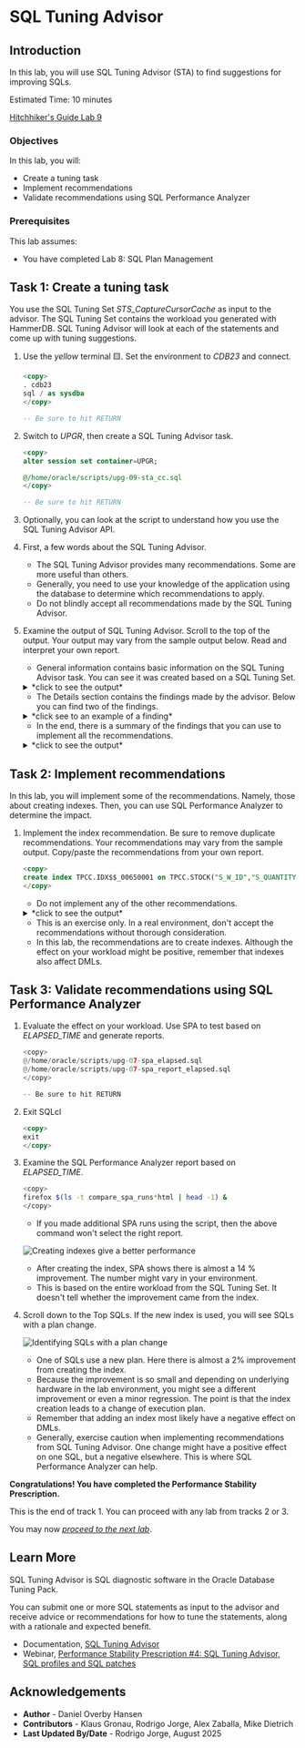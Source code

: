 # SQL Tuning Advisor

## Introduction

In this lab, you will use SQL Tuning Advisor (STA) to find suggestions for improving SQLs.

Estimated Time: 10 minutes

[Hitchhiker's Guide Lab 9](youtube:lwvdaM4v4tQ?start=4242)

### Objectives

In this lab, you will:

* Create a tuning task
* Implement recommendations
* Validate recommendations using SQL Performance Analyzer

### Prerequisites

This lab assumes:

* You have completed Lab 8: SQL Plan Management

## Task 1: Create a tuning task

You use the SQL Tuning Set *STS_CaptureCursorCache* as input to the advisor. The SQL Tuning Set contains the workload you generated with HammerDB. SQL Tuning Advisor will look at each of the statements and come up with tuning suggestions.

1. Use the *yellow* terminal 🟨. Set the environment to *CDB23* and connect.

      ``` sql
      <copy>
      . cdb23
      sql / as sysdba
      </copy>

      -- Be sure to hit RETURN
      ```

2. Switch to *UPGR*, then create a SQL Tuning Advisor task.

    ``` sql
    <copy>
    alter session set container=UPGR;

    @/home/oracle/scripts/upg-09-sta_cc.sql
    </copy>

    -- Be sure to hit RETURN
    ```

3. Optionally, you can look at the script to understand how you use the SQL Tuning Advisor API.

4. First, a few words about the SQL Tuning Advisor.

    * The SQL Tuning Advisor provides many recommendations. Some are more useful than others.
    * Generally, you need to use your knowledge of the application using the database to determine which recommendations to apply.
    * Do not blindly accept all recommendations made by the SQL Tuning Advisor.

5. Examine the output of SQL Tuning Advisor. Scroll to the top of the output. Your output may vary from the sample output below. Read and interpret your own report.

    * General information contains basic information on the SQL Tuning Advisor task. You can see it was created based on a SQL Tuning Set.

    <details>
    <summary>*click to see the output*</summary>

    ``` text
    ------------------------------------------------------
    GENERAL INFORMATION SECTION
    ------------------------------------------------------
    Tuning Task Name                : STA_UPGRADE_TO_23AI_CC
    Tuning Task Owner               : SYS
    Workload Type                   : SQL Tuning Set
    Scope                           : COMPREHENSIVE
    Time Limit(seconds)             : 360
    Completion Status               : COMPLETED
    Started at                      : 06/03/2024 08:56:45
    Completed at                    : 06/03/2024 08:57:06
    SQL Tuning Set (STS) Name       : STS_CaptureCursorCache
    SQL Tuning Set Owner            : SYS
    Number of Statements in the STS : 37
    ```

    </details>

    * The Details section contains the findings made by the advisor. Below you can find two of the findings.

    <details>
    <summary>*click see to an example of a finding*</summary>

    ``` text
    -------------------------------------------------------------------------------
    DETAILS SECTION
    -------------------------------------------------------------------------------
     Statements with Results Ordered by Maximum (Profile/Index) Benefit, Object ID
    -------------------------------------------------------------------------------
    Object ID     : 5
    Schema Name   : TPCC
    Container Name: UPGR
    SQL ID	      : f90zn75aphu4w
    SQL Text      : SELECT COUNT(DISTINCT (S_I_ID)) FROM ORDER_LINE, STOCK,
    		DISTRICT WHERE D_ID=:B3 AND D_W_ID=:B2 AND D_ID = OL_D_ID AND
    		D_W_ID = OL_W_ID AND OL_I_ID = S_I_ID AND OL_W_ID = S_W_ID
    		AND S_QUANTITY < :B1 AND OL_O_ID BETWEEN (D_NEXT_O_ID - 20)
    		AND (D_NEXT_O_ID - 1)

    -------------------------------------------------------------------------------
    FINDINGS SECTION (3 findings)
    -------------------------------------------------------------------------------

    1- Statistics Finding
    ---------------------
      Optimizer statistics for table "TPCC"."ORDER_LINE" are stale.

      Recommendation
      --------------
      - Consider collecting optimizer statistics for this table.
        BEGIN
         dbms_stats.gather_table_stats(
          ownname => 'TPCC',
          tabname => 'ORDER_LINE',
          estimate_percent => DBMS_STATS.AUTO_SAMPLE_SIZE,
          method_opt => 'FOR ALL COLUMNS SIZE AUTO');
        END;
        /

      Rationale
      ---------
        The optimizer requires up-to-date statistics for the table in order to
        select a good execution plan.

    2- Index Finding (see explain plans section below)
    --------------------------------------------------
      The execution plan of this statement can be improved by creating one or more
      indices.

      Recommendation (estimated benefit: 99.7%)
      -----------------------------------------
      - Consider running the Access Advisor to improve the physical schema design
        or creating the recommended index.
        create index TPCC.IDX$$_00650001 on TPCC.STOCK("S_W_ID","S_QUANTITY","S_I_I
        D");

      Rationale
      ---------
        Creating the recommended indices significantly improves the execution plan
        of this statement. However, it might be preferable to run "Access Advisor"
        using a representative SQL workload as opposed to a single statement. This
        will allow to get comprehensive index recommendations which takes into
        account index maintenance overhead and additional space consumption.

    3- Alternative Plan Finding
    ---------------------------
      Some alternative execution plans for this statement were found by searching
      the system's real-time and historical performance data.

      The following table lists these plans ranked by their average elapsed time.
      See section "ALTERNATIVE PLANS SECTION" for detailed information on each
      plan.

      id plan hash	last seen	     elapsed (s)  origin	  note
      -- ---------- -------------------- ------------ --------------- ----------------
       1 3526939835  2024-08-13/08:38:17	    0.001 Cursor Cache
       2  395199281  2024-08-12/20:52:07	    0.001 AWR		  original plan

      Recommendation
      --------------
      - Consider creating a SQL plan baseline for the plan with the best average
        elapsed time.
        BEGIN
         dbms_sqltune.create_sql_plan_baseline(
          task_name => 'STA_UPGRADE_TO_23AI_CC',
          object_id => 5,
          owner_name => 'SYS',
          plan_hash_value => 3526939835);
        END;
        /
    ```

    </details>

    * In the end, there is a summary of the findings that you can use to implement all the recommendations.

    <details>
    <summary>*click to see the output*</summary>

    ``` text
    -- Script generated by DBMS_SQLTUNE package, advisor framework --
    -- Use this script to implement some of the recommendations    --
    -- made by the SQL tuning advisor.			       --
    --							       --
    -- NOTE: this script may need to be edited for your system     --
    --	 (index names, privileges, etc) before it is executed. --
    -----------------------------------------------------------------
    .
    (output truncated)
    .
    create index TPCC.IDX$$_00650001 on TPCC.STOCK("S_W_ID","S_QUANTITY","S_I_ID");
    BEGIN
    dbms_sqltune.create_sql_plan_baseline(
     task_name => 'STA_UPGRADE_TO_23AI_CC',
     object_id => 5,
     owner_name => 'SYS',
     plan_hash_value => 3526939835);
    END;
    /
    BEGIN
    dbms_sqltune.create_sql_plan_baseline(
     task_name => 'STA_UPGRADE_TO_23AI_CC',
     object_id => 5,
     owner_name => 'SYS',
     plan_hash_value => 3526939835);
    END;
    /
    ```

    </details>

## Task 2: Implement recommendations

In this lab, you will implement some of the recommendations. Namely, those about creating indexes. Then, you can use SQL Performance Analyzer to determine the impact.

1. Implement the index recommendation. Be sure to remove duplicate recommendations. Your recommendations may vary from the sample output. Copy/paste the recommendations from your own report.

    ``` sql
    <copy>
    create index TPCC.IDX$$_00650001 on TPCC.STOCK("S_W_ID","S_QUANTITY","S_I_ID");
    </copy>
    ```

    * Do not implement any of the other recommendations.

    <details>
    <summary>*click to see the output*</summary>

    ``` text
    SQL> create index TPCC.IDX$$_00650001 on TPCC.STOCK("S_W_ID","S_QUANTITY","S_I_ID");

    Index created.

    SQL> create index TPCC.IDX$$_02ED0002 on TPCC.ORDERS("O_C_ID","O_D_ID","O_W_ID");

    Index created.
    ```

    </details>

    * This is an exercise only. In a real environment, don't accept the recommendations without thorough consideration.
    * In this lab, the recommendations are to create indexes. Although the effect on your workload might be positive, remember that indexes also affect DMLs.

## Task 3: Validate recommendations using SQL Performance Analyzer

1. Evaluate the effect on your workload. Use SPA to test based on *ELAPSED\_TIME* and generate reports.

    ``` python
    <copy>
    @/home/oracle/scripts/upg-07-spa_elapsed.sql
    @/home/oracle/scripts/upg-07-spa_report_elapsed.sql
    </copy>

    -- Be sure to hit RETURN
    ```

2. Exit SQLcl

    ``` sql
    <copy>
    exit
    </copy>
    ```

3. Examine the SQL Performance Analyzer report based on *ELAPSED\_TIME*.

    ``` bash
    <copy>
    firefox $(ls -t compare_spa_runs*html | head -1) &
    </copy>
    ```

    * If you made additional SPA runs using the script, then the above command won't select the right report.

    ![Creating indexes give a better performance](./images/sqltune-spa1.png " ")

    * After creating the index, SPA shows there is almost a 14 % improvement. The number might vary in your environment.
    * This is based on the entire workload from the SQL Tuning Set. It doesn't tell whether the improvement came from the index.

4. Scroll down to the Top SQLs. If the new index is used, you will see SQLs with a plan change.

    ![Identifying SQLs with a plan change](./images/sqltune-top-sql-after-index.png " ")

    * One of SQLs use a new plan. Here there is almost a 2% improvement from creating the index.
    * Because the improvement is so small and depending on underlying hardware in the lab environment, you might see a different improvement or even a minor regression. The point is that the index creation leads to a change of execution plan.
    * Remember that adding an index most likely have a negative effect on DMLs.
    * Generally, exercise caution when implementing recommendations from SQL Tuning Advisor. One change might have a positive effect on one SQL, but a negative elsewhere. This is where SQL Performance Analyzer can help.

**Congratulations! You have completed the Performance Stability Prescription.**

This is the end of track 1. You can proceed with any lab from tracks 2 or 3.

You may now [*proceed to the next lab*](#next).

## Learn More

SQL Tuning Advisor is SQL diagnostic software in the Oracle Database Tuning Pack.

You can submit one or more SQL statements as input to the advisor and receive advice or recommendations for how to tune the statements, along with a rationale and expected benefit.

* Documentation, [SQL Tuning Advisor](https://docs.oracle.com/en/database/oracle/oracle-database/19/tgsql/sql-tuning-advisor.html#GUID-8E1A39CB-A491-4254-8B31-9B1DF7B52AA1)
* Webinar, [Performance Stability Prescription #4: SQL Tuning Advisor, SQL profiles and SQL patches](https://www.youtube.com/watch?v=qCt1_Fc3JRs&t=4923s)

## Acknowledgements

* **Author** - Daniel Overby Hansen
* **Contributors** - Klaus Gronau, Rodrigo Jorge, Alex Zaballa, Mike Dietrich
* **Last Updated By/Date** - Rodrigo Jorge, August 2025
